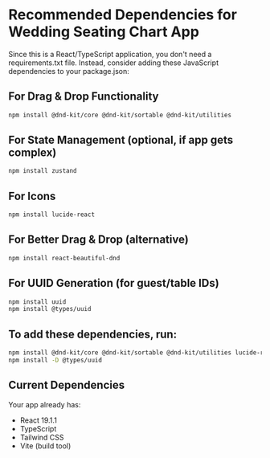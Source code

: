 # Recommended Dependencies for Wedding Seating Chart App

Since this is a React/TypeScript application, you don't need a requirements.txt file. Instead, consider adding these JavaScript dependencies to your package.json:

## For Drag & Drop Functionality
```bash
npm install @dnd-kit/core @dnd-kit/sortable @dnd-kit/utilities
```

## For State Management (optional, if app gets complex)
```bash
npm install zustand
```

## For Icons
```bash
npm install lucide-react
```

## For Better Drag & Drop (alternative)
```bash
npm install react-beautiful-dnd
```

## For UUID Generation (for guest/table IDs)
```bash
npm install uuid
npm install @types/uuid
```

## To add these dependencies, run:
```bash
npm install @dnd-kit/core @dnd-kit/sortable @dnd-kit/utilities lucide-react uuid
npm install -D @types/uuid
```

## Current Dependencies
Your app already has:
- React 19.1.1
- TypeScript
- Tailwind CSS
- Vite (build tool)